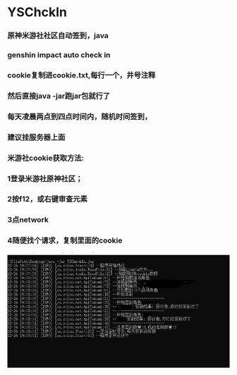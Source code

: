 # YSChckIn
### 原神米游社社区自动签到，java
### genshin impact auto check in
### cookie复制进cookie.txt,每行一个，井号注释
### 然后直接java -jar跑jar包就行了
### 每天凌晨两点到四点时间内，随机时间签到，
### 建议挂服务器上面
### 米游社cookie获取方法:
 ###  1登录米游社原神社区；
 ###  2按f12，或右键审查元素
 ###  3点network
 ###  4随便找个请求，复制里面的cookie
 
 ![avatar](tu.png)
